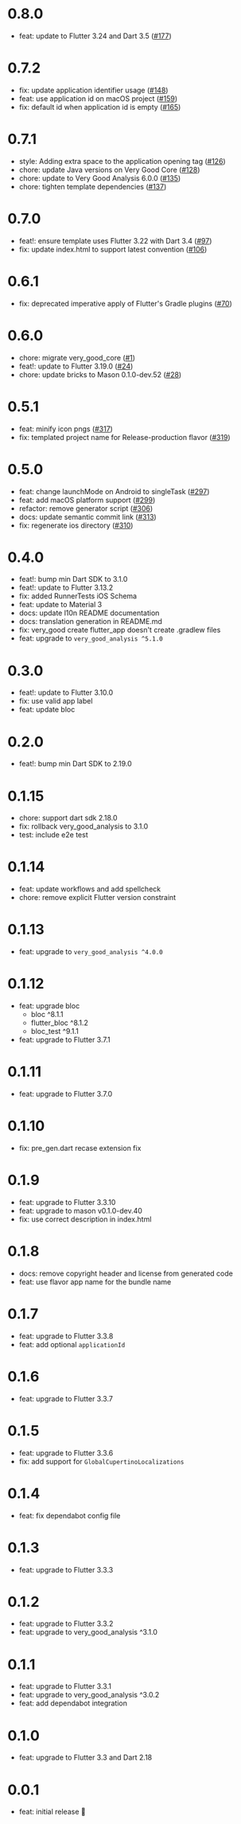 # 0.8.0 

- feat: update to Flutter 3.24 and Dart 3.5 ([#177](https://github.com/VeryGoodOpenSource/very_good_templates/pull/177))

# 0.7.2

- fix: update application identifier usage ([#148](https://github.com/VeryGoodOpenSource/very_good_templates/pull/148))
- feat: use application id on macOS project ([#159](https://github.com/VeryGoodOpenSource/very_good_templates/pull/159))
- fix: default id when application id is empty ([#165](https://github.com/VeryGoodOpenSource/very_good_templates/pull/165))

# 0.7.1

- style: Adding extra space to the application opening tag ([#126](https://github.com/VeryGoodOpenSource/very_good_templates/pull/126))
- chore: update Java versions on Very Good Core ([#128](https://github.com/VeryGoodOpenSource/very_good_templates/pull/128))
- chore: update to Very Good Analysis 6.0.0 ([#135](https://github.com/VeryGoodOpenSource/very_good_templates/pull/135))
- chore: tighten template dependencies ([#137](https://github.com/VeryGoodOpenSource/very_good_templates/pull/137))

# 0.7.0

- feat!: ensure template uses Flutter 3.22 with Dart 3.4 ([#97](https://github.com/VeryGoodOpenSource/very_good_templates/pull/97))
- fix: update index.html to support latest convention ([#106](https://github.com/VeryGoodOpenSource/very_good_templates/pull/106))

# 0.6.1

- fix: deprecated imperative apply of Flutter's Gradle plugins ([#70](https://github.com/VeryGoodOpenSource/very_good_templates/pull/70))

# 0.6.0

- chore: migrate very_good_core ([#1](https://github.com/VeryGoodOpenSource/very_good_templates/pull/1))
- feat!: update to Flutter 3.19.0 ([#24](https://github.com/VeryGoodOpenSource/very_good_templates/pull/24))
- chore: update bricks to Mason 0.1.0-dev.52 ([#28](https://github.com/VeryGoodOpenSource/very_good_templates/pull/28))

# 0.5.1

- feat: minify icon pngs ([#317](https://github.com/VeryGoodOpenSource/very_good_core/pull/317))
- fix: templated project name for Release-production flavor ([#319](https://github.com/VeryGoodOpenSource/very_good_core/pull/319))

# 0.5.0

- feat: change launchMode on Android to singleTask ([#297](https://github.com/VeryGoodOpenSource/very_good_core/pull/297))
- feat: add macOS platform support ([#299](https://github.com/VeryGoodOpenSource/very_good_core/pull/299))
- refactor: remove generator script ([#306](https://github.com/VeryGoodOpenSource/very_good_core/pull/306))
- docs: update semantic commit link ([#313](https://github.com/VeryGoodOpenSource/very_good_core/pull/313))
- fix: regenerate ios directory ([#310](https://github.com/VeryGoodOpenSource/very_good_core/pull/310))

# 0.4.0

- feat!: bump min Dart SDK to 3.1.0
- feat!: update to Flutter 3.13.2
- fix: added RunnerTests iOS Schema
- feat: update to Material 3
- docs: update l10n README documentation
- docs: translation generation in README.md
- fix: very_good create flutter_app doesn't create .gradlew files
- feat: upgrade to `very_good_analysis ^5.1.0`

# 0.3.0

- feat!: update to Flutter 3.10.0
- fix: use valid app label
- feat: update bloc

# 0.2.0

- feat!: bump min Dart SDK to 2.19.0

# 0.1.15

- chore: support dart sdk 2.18.0
- fix: rollback very_good_analysis to 3.1.0
- test: include e2e test

# 0.1.14

- feat: update workflows and add spellcheck
- chore: remove explicit Flutter version constraint

# 0.1.13

- feat: upgrade to `very_good_analysis ^4.0.0`

# 0.1.12

- feat: upgrade bloc
  - bloc ^8.1.1
  - flutter_bloc ^8.1.2
  - bloc_test ^9.1.1
- feat: upgrade to Flutter 3.7.1

# 0.1.11

- feat: upgrade to Flutter 3.7.0

# 0.1.10

- fix: pre_gen.dart recase extension fix

# 0.1.9

- feat: upgrade to Flutter 3.3.10
- feat: upgrade to mason v0.1.0-dev.40
- fix: use correct description in index.html

# 0.1.8

- docs: remove copyright header and license from generated code
- feat: use flavor app name for the bundle name

# 0.1.7

- feat: upgrade to Flutter 3.3.8
- feat: add optional `applicationId`

# 0.1.6

- feat: upgrade to Flutter 3.3.7

# 0.1.5

- feat: upgrade to Flutter 3.3.6
- fix: add support for `GlobalCupertinoLocalizations`

# 0.1.4

- feat: fix dependabot config file

# 0.1.3

- feat: upgrade to Flutter 3.3.3

# 0.1.2

- feat: upgrade to Flutter 3.3.2
- feat: upgrade to very_good_analysis ^3.1.0

# 0.1.1

- feat: upgrade to Flutter 3.3.1
- feat: upgrade to very_good_analysis ^3.0.2
- feat: add dependabot integration

# 0.1.0

- feat: upgrade to Flutter 3.3 and Dart 2.18

# 0.0.1

- feat: initial release 🎉
